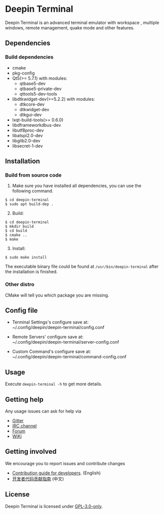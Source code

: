 # Deepin Terminal

Deepin Terminal is an advanced terminal emulator with workspace , multiple windows, remote management, quake mode and other features.

## Dependencies

### Build dependencies
* cmake
* pkg-config
* Qt5(>= 5.7.1) with modules:
  - qtbase5-dev
  - qtbase5-private-dev
  - qttools5-dev-tools
* libdtkwidget-dev(>=5.2.2) with modules:
  - dtkcore-dev
  - dtkwidget-dev
  - dtkgui-dev
* lxqt-build-tools(>= 0.6.0)
* libdframeworkdbus-dev
* libutf8proc-dev
* libatspi2.0-dev
* libglib2.0-dev
* libsecret-1-dev

## Installation

### Build from source code

1. Make sure you have installed all dependencies, you can use the following command.
```
$ cd deepin-terminal
$ sudo apt build-dep .
```

2. Build:
```
$ cd deepin-terminal
$ mkdir build
$ cd build
$ cmake ..
$ make
```

3. Install:
```
$ sudo make install
```

The executable binary file could be found at `/usr/bin/deepin-terminal` after the installation is finished.

### Other distro

CMake will tell you which package you are missing.

## Config file

* Terminal Settings's configure save at:<br/>
~/.config/deepin/deepin-terminal/config.conf

* Remote Servers' configure save at:<br/>
~/.config/deepin/deepin-terminal/server-config.conf

* Custom Command's configure save at:<br/>
~/.config/deepin/deepin-terminal/command-config.conf

## Usage

Execute `deepin-terminal -h` to get more details.

## Getting help

Any usage issues can ask for help via

* [Gitter](https://gitter.im/orgs/linuxdeepin/rooms)
* [IRC channel](https://webchat.freenode.net/?channels=deepin)
* [Forum](https://bbs.deepin.org)
* [WiKi](https://wiki.deepin.org/)

## Getting involved

We encourage you to report issues and contribute changes

* [Contribution guide for developers](https://github.com/linuxdeepin/developer-center/wiki/Contribution-Guidelines-for-Developers-en). (English)
* [开发者代码贡献指南](https://github.com/linuxdeepin/developer-center/wiki/Contribution-Guidelines-for-Developers) (中文)

## License

Deepin Terminal is licensed under [GPL-3.0-only](LICENSE).

